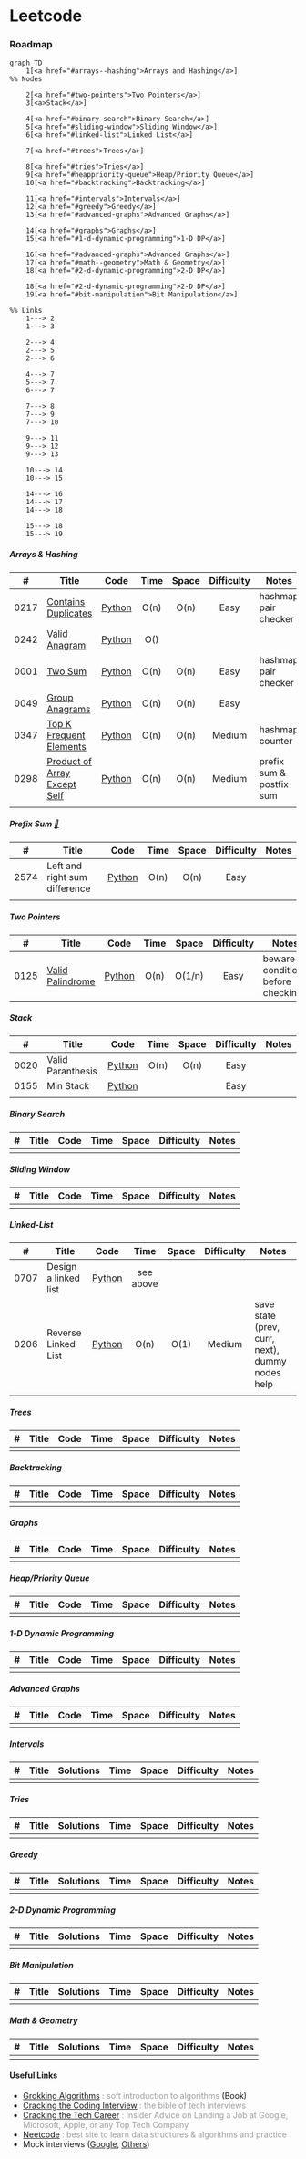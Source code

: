 # Leetcode

### Roadmap

```mermaid
graph TD
    1[<a href="#arrays--hashing">Arrays and Hashing</a>]
%% Nodes

    2[<a href="#two-pointers">Two Pointers</a>]
    3[<a>Stack</a>]

    4[<a href="#binary-search">Binary Search</a>]
    5[<a href="#sliding-window">Sliding Window</a>]
    6[<a href="#linked-list">Linked List</a>]

    7[<a href="#trees">Trees</a>]
    
    8[<a href="#tries">Tries</a>]
    9[<a href="#heappriority-queue">Heap/Priority Queue</a>]
    10[<a href="#backtracking">Backtracking</a>]

    11[<a href="#intervals">Intervals</a>]
    12[<a href="#greedy">Greedy</a>]
    13[<a href="#advanced-graphs">Advanced Graphs</a>]

    14[<a href="#graphs">Graphs</a>]
    15[<a href="#1-d-dynamic-programming">1-D DP</a>]

    16[<a href="#advanced-graphs">Advanced Graphs</a>]
    17[<a href="#math--geometry">Math & Geometry</a>]
    18[<a href="#2-d-dynamic-programming">2-D DP</a>]

    18[<a href="#2-d-dynamic-programming">2-D DP</a>]
    19[<a href="#bit-manipulation">Bit Manipulation</a>]

%% Links
    1---> 2
    1---> 3

    2---> 4
    2---> 5
    2---> 6

    4---> 7
    5---> 7
    6---> 7

    7---> 8
    7---> 9
    7---> 10

    9---> 11
    9---> 12
    9---> 13

    10---> 14
    10---> 15

    14---> 16
    14---> 17
    14---> 18

    15---> 18
    15---> 19
```

##### Arrays & Hashing
|#|Title|Code|Time|Space|Difficulty|Notes|
|:-:|-|:-:|:-:|:--:|:--:|--|
|0217|[Contains Duplicates](https://leetcode.com/problems/contains-duplicate/description/)|[Python](./src/python/0217-contains-duplicates.py)|O(n)|O(n)|Easy|hashmap pair checker|
|0242|[Valid Anagram](https://leetcode.com/problems/valid-anagram/description/)|[Python](./src/python/0242-valid-anagram.ipynb)|O()||||
|0001|[Two Sum](https://leetcode.com/problems/two-sum/description/)|[Python](./src/python/0001-two-sum.py)|O(n)|O(n)|Easy|hashmap pair checker|
|0049|[Group Anagrams](https://leetcode.com/problems/group-anagrams/description/)|[Python](./src/python/0049-group-anagrams.py)|O(n)|O(n)|Easy||
|0347|[Top K Frequent Elements](https://leetcode.com/problems/top-k-frequent-elements/description/)|[Python](./src/python/0347-top-k-frequent-elements.ipynb)|O(n)|O(n)|Medium|hashmap counter|
|0298|[Product of Array Except Self](https://leetcode.com/problems/product-of-array-except-self/description/)|[Python](./src/python/0298-product-of-array-except-self.ipynb)|O(n)|O(n)|Medium|prefix sum & postfix sum|
||||||||

##### Prefix Sum [🔗](https://leetcode.com/tag/prefix-sum/)
|#|Title|Code|Time|Space|Difficulty|Notes|
|:-:|-|:-:|:-:|:--:|:--:|--|
|2574|Left and right sum difference|[Python](./src/python/2574-left-and-right-sum-difference.py)|O(n)|O(n)|Easy||
||||||||

##### Two Pointers
|#|Title|Code|Time|Space|Difficulty|Notes|
|:-:|-|:-:|:-:|:--:|:--:|--|
|0125|[Valid Palindrome](https://leetcode.com/problems/valid-palindrome/description/)|[Python](./src/python/0125-valid-palindrome.ipynb)|O(n)|O(1/n)|Easy|beware conditions before checking|

##### Stack
|#|Title|Code|Time|Space|Difficulty|Notes|
|:-:|-|:-:|:-:|:--:|:--:|--|
|0020|Valid Paranthesis|[Python](./src/python/0020-valid-paranthesis.py)|O(n)|O(n)|Easy||
|0155|Min Stack|[Python](./src/python/0155-min-stack.py)|||Easy||
||||||||

##### Binary Search
|#|Title|Code|Time|Space|Difficulty|Notes|
|:-:|-|:-:|:-:|:--:|:--:|--|
||||||||

##### Sliding Window
|#|Title|Code|Time|Space|Difficulty|Notes|
|:-:|-|:-:|:-:|:--:|:--:|--|
||||||||

##### Linked-List
|#|Title|Code|Time|Space|Difficulty|Notes|
|:-:|-|:-:|:-:|:--:|:--:|--|
|0707|Design a linked list|[Python](./src/python/0707-design-linked-list.py)|see above||||
|0206|Reverse Linked List|[Python](./src/python/0206-reverse-linked-list.py)|O(n)|O(1)|Medium|save state (prev, curr, next), dummy nodes help|
||||||||

##### Trees
|#|Title|Code|Time|Space|Difficulty|Notes|
|:-:|-|:-:|:-:|:--:|:--:|--|
||||||||

##### Backtracking
|#|Title|Code|Time|Space|Difficulty|Notes|
|:-:|-|:-:|:-:|:--:|:--:|--|
||||||||

##### Graphs
|#|Title|Code|Time|Space|Difficulty|Notes|
|:-:|-|:-:|:-:|:--:|:--:|--|
||||||||

##### Heap/Priority Queue
|#|Title|Code|Time|Space|Difficulty|Notes|
|:-:|-|:-:|:-:|:--:|:--:|--|
||||||||

##### 1-D Dynamic Programming
|#|Title|Code|Time|Space|Difficulty|Notes|
|:-:|-|:-:|:-:|:--:|:--:|--|
||||||||

##### Advanced Graphs
|#|Title|Code|Time|Space|Difficulty|Notes|
|:-:|-|:-:|:-:|:--:|:--:|--|
||||||||

##### Intervals
|#|Title|Solutions|Time|Space|Difficulty|Notes|
|:-:|-|:-:|:-:|:--:|:--:|--|
||||||||

##### Tries
|#|Title|Solutions|Time|Space|Difficulty|Notes|
|:-:|-|:-:|:-:|:--:|:--:|--|
||||||||

##### Greedy
|#|Title|Solutions|Time|Space|Difficulty|Notes|
|:-:|-|:-:|:-:|:--:|:--:|--|
||||||||

##### 2-D Dynamic Programming
|#|Title|Solutions|Time|Space|Difficulty|Notes|
|:-:|-|:-:|:-:|:--:|:--:|--|
||||||||

##### Bit Manipulation
|#|Title|Solutions|Time|Space|Difficulty|Notes|
|:-:|-|:-:|:-:|:--:|:--:|--|
||||||||

##### Math & Geometry
|#|Title|Solutions|Time|Space|Difficulty|Notes|
|:-:|-|:-:|:-:|:--:|:--:|--|
||||||||

#### Useful Links

- [Grokking Algorithms](https://www.amazon.com.be/-/en/Aditya-Bhargava/dp/1617292230/ref=asc_df_1617292230/)<span style="color:#9e9c9c;"> : soft introduction to algorithms</span> (Book)
- [Cracking the Coding Interview](https://www.amazon.com.be/-/en/Gayle-Laakmann-McDowell/dp/0984782850)<span style="color:#9e9c9c;"> : the bible of tech interviews</span>
- [Cracking the Tech Career](https://www.amazon.com/Cracking-Tech-Career-Insider-Microsoft-ebook/dp/B00MFPZ9X6)<span style="color:#9e9c9c;"> : Insider Advice on Landing a Job at Google, Microsoft, Apple, or any Top Tech Company</span>
- [Neetcode](https://neetcode.io/)<span style="color:#9e9c9c;"> : best site to learn data structures & algorithms and practice</span>
- Mock interviews ([Google](https://youtu.be/XKu_SEDAykw?si=1i-hftxzXND6-e9h), [Others](https://www.youtube.com/@interviewingio/videos))

